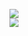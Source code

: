 [![](https://img.shields.io/badge/Made%20With-Github%20Spray-lightgrey.svg?style=for-the-badge&logo=github)](https://github.com/Annihil/github-spray#5536)  
[![](https://i.imgur.com/2DrTn0Z.gif)](https://github.com/Annihil/github-spray)